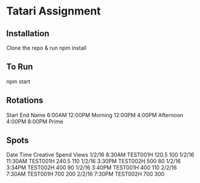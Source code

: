 # Tatari Assignment

## Installation
Clone the repo & run npm install

## To Run
npm start


## Rotations 

Start End Name
6:00AM 12:00PM Morning
12:00PM 4:00PM Afternoon
4:00PM 8:00PM Prime


## Spots

Date Time Creative Spend Views
1/2/16 8:30AM TEST001H 120.5 100
1/2/16 11:30AM TEST001H 240.5 110
1/2/16 3:30PM TEST002H 500 80
1/2/16 3:34PM TEST002H 400 90
1/2/16 3:40PM TEST001H 400 110
2/2/16 7:30AM TEST001H 700 200
2/2/16 7:30PM TEST002H 700 300
